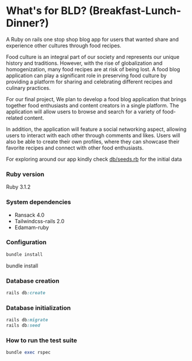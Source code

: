 # What's for BLD? (Breakfast-Lunch-Dinner?) 
A Ruby on rails one stop shop blog app for users that wanted share and experience other cultures through food recipes.

Food culture is an integral part of our society and represents our unique history and traditions. However, with the rise of globalization and homogenization, many food recipes are at risk of being lost. A food blog application can play a significant role in preserving food culture by providing a platform for sharing and celebrating different recipes and culinary practices.

For our final project, We plan to develop a food blog application that brings together food enthusiasts and content creators in a single platform. The application will allow users to browse and search for a variety of food-related content.

In addition, the application will feature a social networking aspect, allowing users to interact with each other through comments and likes. Users will also be able to create their own profiles, where they can showcase their favorite recipes and connect with other food enthusiasts.

For exploring around our app kindly check [db/seeds.rb](https://github.com/Jmnahan/whats-for-bld/blob/main/db/seeds.rb) for the initial data

### Ruby version

  Ruby 3.1.2

### System dependencies

  - Ransack 4.0
  - Tailwindcss-rails 2.0
  - Edamam-ruby

### Configuration

  ```ruby
  bundle install
  ```
  bundle install
  
### Database creation

  ```ruby
  rails db:create
  ```

### Database initialization

  ```ruby
  rails db:migrate
  rails db:seed
  ```

### How to run the test suite

  ```ruby
  bundle exec rspec
  ```
